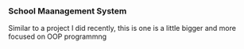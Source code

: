 ### School Maanagement System

<p>Similar to a project I did recently, this is one is a little bigger and more focused on OOP programmng</p>